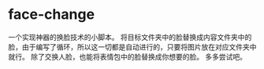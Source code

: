 # face-change
一个实现神器的换脸技术的小脚本。
将目标文件夹中的脸替换成内容文件夹中的脸，由于编写了循环，所以这一切都是自动进行的，只要将图片放在对应文件夹中就行。
除了交换人脸，也能将表情包中的脸替换成你想要的脸。
多多尝试吧。

